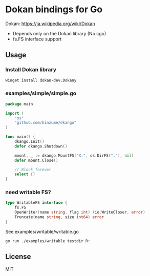 # Dokan bindings for Go

Dokan: https://ja.wikipedia.org/wiki/Dokan

- Depends only on the Dokan library (No cgo)
- fs.FS interface support

## Usage

### Install Dokan library

```sh
winget install dokan-dev.Dokany
```

### examples/simple/simple.go

```go
package main

import (
	"os"
	"github.com/binzume/dkango"
)

func main() {
	dkango.Init()
	defer dkango.Shutdown()

	mount, _ := dkango.MountFS("X:", os.DirFS("."), nil)
	defer mount.Close()

	// Block forever
	select {}
}
```

### need writable FS?

```go
type WritableFS interface {
	fs.FS
	OpenWriter(name string, flag int) (io.WriteCloser, error)
	Truncate(name string, size int64) error
}
```

See examples/writable/writable.go

```
go run ./examples/writable testdir R:
```

## License

MIT
